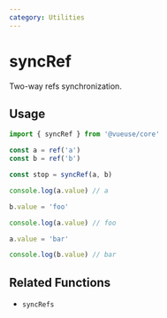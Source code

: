```yaml
---
category: Utilities
---
```


# syncRef

Two-way refs synchronization.

## Usage

```ts
import { syncRef } from '@vueuse/core'

const a = ref('a')
const b = ref('b')

const stop = syncRef(a, b)

console.log(a.value) // a

b.value = 'foo'

console.log(a.value) // foo

a.value = 'bar'

console.log(b.value) // bar
```

## Related Functions

- `syncRefs`

